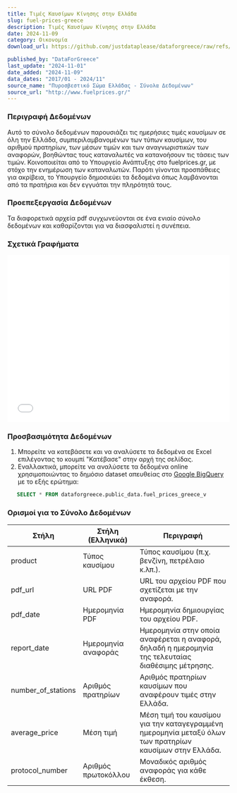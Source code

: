```yaml
---
title: Τιμές Καυσίμων Κίνησης στην Ελλάδα
slug: fuel-prices-greece
description: Τιμές Καυσίμων Κίνησης στην Ελλάδα
date: 2024-11-09
category: Οικονομία
download_url: https://github.com/justdataplease/dataforgreece/raw/refs/heads/main/data/fuel-prices-greece/fuel-prices-greece.zip

published_by: "DataForGreece"
last_update: "2024-11-01"
date_added: "2024-11-09"
data_dates: "2017/01 - 2024/11"
source_name: "Πυροσβεστικό Σώμα Ελλάδας - Σύνολα Δεδομένων"
source_url: "http://www.fuelprices.gr/"
---
```


### Περιγραφή Δεδομένων
Αυτό το σύνολο δεδομένων παρουσιάζει τις ημερήσιες τιμές καυσίμων σε όλη την Ελλάδα, συμπεριλαμβανομένων των τύπων καυσίμων, του αριθμού πρατηρίων, των μέσων τιμών και των αναγνωριστικών των αναφορών, βοηθώντας τους καταναλωτές να κατανοήσουν τις τάσεις των τιμών. Κοινοποιείται από το Υπουργείο Ανάπτυξης στο fuelprices.gr, με στόχο την ενημέρωση των καταναλωτών. Παρότι γίνονται προσπάθειες για ακρίβεια, το Υπουργείο δημοσιεύει τα δεδομένα όπως λαμβάνονται από τα πρατήρια και δεν εγγυάται την πληρότητά τους.

### Προεπεξεργασία Δεδομένων
Τα διαφορετικά αρχεία pdf συγχωνεύονται σε ένα ενιαίο σύνολο δεδομένων και καθαρίζονται για να διασφαλιστεί η συνέπεια.

### Σχετικά Γραφήματα

<div class="pt-2">
<iframe 
    src="/charts/fuel-prices-greece-daily/" 
    frameborder="0" 
    style="border: 0; width: 100%; aspect-ratio: 4 / 3;" 
    allowfullscreen>
</iframe>
</div>

### Προσβασιμότητα Δεδομένων 
1. Μπορείτε να κατεβάσετε και να αναλύσετε τα δεδομένα σε Excel επιλέγοντας το κουμπί "Κατέβασε" στην αρχή της σελίδας.
2. Εναλλακτικά, μπορείτε να αναλύσετε τα δεδομένα online χρησιμοποιώντας το δημόσιο dataset απευθείας στο [Google BigQuery](https://console.cloud.google.com/bigquery) με το εξής ερώτημα:
```sql
   SELECT * FROM dataforgreece.public_data.fuel_prices_greece_v
```

### Ορισμοί για το Σύνολο Δεδομένων

| **Στήλη**          | **Στήλη (Ελληνικά)** | **Περιγραφή**                                                                                           |
|--------------------|-------------------------------------------|-----------------------------------------------------------------------------------------------------------------------|
| product            | Τύπος καυσίμου                            | Τύπος καυσίμου (π.χ. βενζίνη, πετρέλαιο κ.λπ.).                                                                       |
| pdf_url            | URL PDF                                   | URL του αρχείου PDF που σχετίζεται με την αναφορά.                                                                     |
| pdf_date           | Ημερομηνία PDF                            | Ημερομηνία δημιουργίας του αρχείου PDF.                                                                                |
| report_date        | Ημερομηνία αναφοράς                       | Ημερομηνία στην οποία αναφέρεται η αναφορά, δηλαδή η ημερομηνία της τελευταίας διαθέσιμης μέτρησης.                    |
| number_of_stations | Αριθμός πρατηρίων                         | Αριθμός πρατηρίων καυσίμων που αναφέρουν τιμές στην Ελλάδα.                                                           |
| average_price      | Μέση τιμή                                 | Μέση τιμή του καυσίμου για την καταγεγραμμένη ημερομηνία μεταξύ όλων των πρατηρίων καυσίμων στην Ελλάδα.              |
| protocol_number    | Αριθμός πρωτοκόλλου                       | Μοναδικός αριθμός αναφοράς για κάθε έκθεση.                                                                           |











